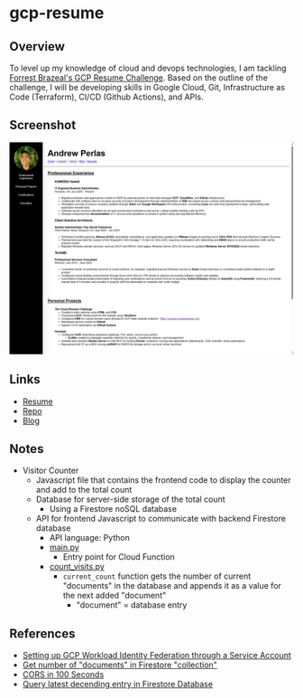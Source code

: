 # gcp-resume

## Overview

To level up my knowledge of cloud and devops technologies, I am tackling [Forrest Brazeal's GCP Resume Challenge](https://cloudresumechallenge.dev/docs/the-challenge/googlecloud/). Based on the outline of the challenge, I will be developing skills in Google Cloud, Git, Infrastructure as Code (Terraform), CI/CD (Github Actions), and APIs.

## Screenshot
![](/web/images/resume-challenge-screencap.png)

## Links
- [Resume](https://resume.andrewperlas.com)<br>
- [Repo](https://github.com/andrewperlas/gcp-resume)<br>
- [Blog](https://techblog.andrewperlas.com)<br>

## Notes
- Visitor Counter
    - Javascript file that contains the frontend code to display the counter and add to the total count
    - Database for server-side storage of the total count
        - Using a Firestore noSQL database
    - API for frontend Javascript to communicate with backend Firestore database
        - API language: Python
        - [main.py](/functions/main.py)
            - Entry point for Cloud Function
        - [count_visits.py](/functions/count_visits.py)
            - `current_count` function gets the number of current "documents" in the database and appends it as a value for the next added "document"
                - "document" = database entry

## References

- [Setting up GCP Workload Identity Federation through a Service Account](https://github.com/google-github-actions/auth?tab=readme-ov-file#workload-identity-federation-through-a-service-account)
- [Get number of "documents" in Firestore "collection"](https://stackoverflow.com/questions/65550168/get-number-of-documents-in-collection-firestore)
- [CORS in 100 Seconds](https://www.youtube.com/watch?v=4KHiSt0oLJ0)
- [Query latest decending entry in Firestore Database](https://firebase.google.com/docs/firestore/query-data/order-limit-data#order_and_limit_data)

